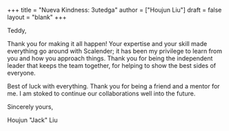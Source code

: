+++
title = "Nueva Kindness: 3utedga"
author = ["Houjun Liu"]
draft = false
layout = "blank"
+++

Teddy,

Thank you for making it all happen! Your expertise and your skill made everything go around with Scalender; it has been my privilege to learn from you and how you approach things. Thank you for being the independent leader that keeps the team together, for helping to show the best sides of everyone.

Best of luck with everything. Thank you for being a friend and a mentor for me. I am stoked to continue our collaborations well into the future.

Sincerely yours,

Houjun "Jack" Liu
